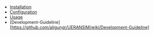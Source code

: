* [Installation](https://github.com/aligungr/UERANSIM/wiki/Installation)
* [Configuration](https://github.com/aligungr/UERANSIM/wiki/Configuration)
* [Usage](https://github.com/aligungr/UERANSIM/wiki/Usage)
* [Development-Guideline][https://github.com/aligungr/UERANSIM/wiki/Development-Guideline]